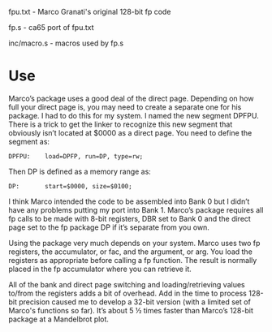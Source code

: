 fpu.txt      - Marco Granati's original 128-bit fp code

fp.s         - ca65 port of fpu.txt

inc/macro.s  - macros used by fp.s

# Use
Marco’s package uses a good deal of the direct page.  Depending on how full your direct page is, you may need to create a separate one for his package.  I had to do this for my system.  I named the new segment DPFPU.  There is a trick to get the linker to recognize this new segment that obviously isn’t located at $0000 as a direct page.  You need to define the segment as:
 
    DPFPU:    load=DPFP, run=DP, type=rw;
 
Then DP is defined as a memory range as:
 
    DP:       start=$0000, size=$0100;
 
I think Marco intended the code to be assembled into Bank 0 but I didn’t have any problems putting my port into Bank 1.  Marco’s package requires all fp calls to be made with 8-bit registers, DBR set to Bank 0 and the direct page set to the fp package DP if it’s separate from you own.
 
Using the package very much depends on your system.  Marco uses two fp registers, the accumulator, or fac, and the argument, or arg.  You load the registers as appropriate before calling a fp function.  The result is normally placed in the fp accumulator where you can retrieve it.
 
All of the bank and direct page switching and loading/retrieving values to/from the registers adds a bit of overhead.  Add in the time to process 128-bit precision caused me to develop a 32-bit version (with a limited set of Marco's functions so far).  It’s about 5 ½ times faster than Marco’s 128-bit package at a Mandelbrot plot.
